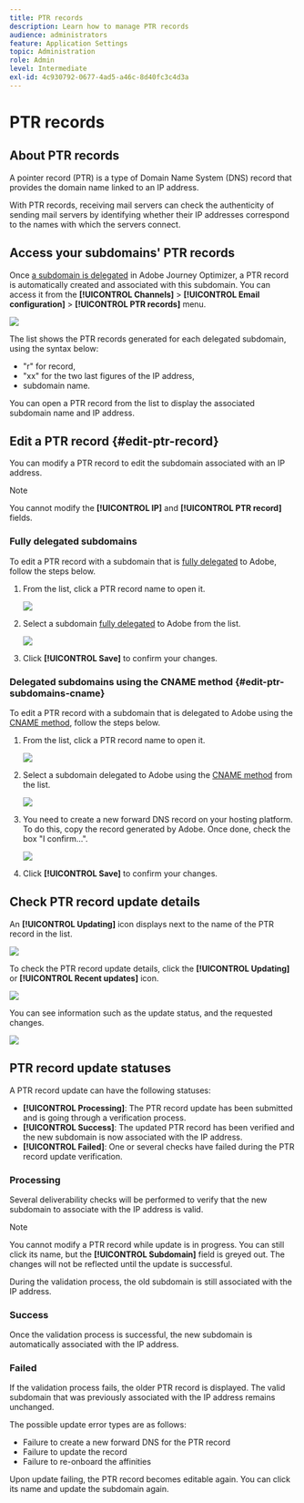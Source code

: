 ```yaml
---
title: PTR records
description: Learn how to manage PTR records
audience: administrators
feature: Application Settings
topic: Administration
role: Admin
level: Intermediate
exl-id: 4c930792-0677-4ad5-a46c-8d40fc3c4d3a
---
```

# PTR records

## About PTR records

A pointer record (PTR) is a type of Domain Name System (DNS) record that provides the domain name linked to an IP address.

With PTR records, receiving mail servers can check the authenticity of sending mail servers by identifying whether their IP addresses correspond to the names with which the servers connect.

## Access your subdomains' PTR records

Once [a subdomain is delegated](delegate-subdomain.md) in Adobe Journey Optimizer, a PTR record is automatically created and associated with this subdomain. You can access it from the **[!UICONTROL Channels]** > **[!UICONTROL Email configuration]** > **[!UICONTROL PTR records]** menu.

![](../assets/ptr-records.png)

The list shows the PTR records generated for each delegated subdomain, using the syntax below:

* "r" for record,
* "xx" for the two last figures of the IP address,
* subdomain name.

You can open a PTR record from the list to display the associated subdomain name and IP address.

## Edit a PTR record {#edit-ptr-record}

You can modify a PTR record to edit the subdomain associated with an IP address.

>[!NOTE]
>
>You cannot modify the **[!UICONTROL IP]** and **[!UICONTROL PTR record]** fields.

### Fully delegated subdomains

To edit a PTR record with a subdomain that is [fully delegated](delegate-subdomain.md#full-subdomain-delegation) to Adobe, follow the steps below.

1. From the list, click a PTR record name to open it.

    ![](../assets/ptr-record-select.png)

1. Select a subdomain [fully delegated](delegate-subdomain.md#full-subdomain-delegation) to Adobe from the list.

    ![](../assets/ptr-record-subdomain.png)

1. Click **[!UICONTROL Save]** to confirm your changes.

### Delegated subdomains using the CNAME method {#edit-ptr-subdomains-cname}

To edit a PTR record with a subdomain that is delegated to Adobe using the [CNAME method](delegate-subdomain.md#cname-subdomain-delegation), follow the steps below.

1. From the list, click a PTR record name to open it.

    ![](../assets/ptr-record-select-cname.png)

1. Select a subdomain delegated to Adobe using the [CNAME method](delegate-subdomain.md#cname-subdomain-delegation) from the list.

    ![](../assets/ptr-record-subdomain-cname.png)

1. You need to create a new forward DNS record on your hosting platform. To do this, copy the record generated by Adobe. Once done, check the box "I confirm...".

    ![](../assets/ptr-record-subdomain-confirm.png)

1. Click **[!UICONTROL Save]** to confirm your changes.

## Check PTR record update details

An **[!UICONTROL Updating]** icon displays next to the name of the PTR record in the list.

![](../assets/ptr-record-updating.png)

To check the PTR record update details, click the **[!UICONTROL Updating]** or **[!UICONTROL Recent updates]** icon.

![](../assets/ptr-record-recent-update.png)

You can see information such as the update status, and the requested changes.

![](../assets/ptr-record-updates.png)

## PTR record update statuses

A PTR record update can have the following statuses:

* **[!UICONTROL Processing]**: The PTR record update has been submitted and is going through a verification process.
* **[!UICONTROL Success]**: The updated PTR record has been verified and the new subdomain is now associated with the IP address.
* **[!UICONTROL Failed]**: One or several checks have failed during the PTR record update verification.

### Processing

Several deliverability checks will be performed to verify that the new subdomain to associate with the IP address is valid. <!--The processing time is around **48h-72h**, and can take up to **7-10 days**. Learn more on the checks performed during the validation cycle in [this section](#create-message-preset).-->

>[!NOTE]
>
>You cannot modify a PTR record while update is in progress. You can still click its name, but the **[!UICONTROL Subdomain]** field is greyed out. The changes will not be reflected until the update is successful.

During the validation process, the old subdomain is still associated with the IP address.

### Success

Once the validation process is successful, the new subdomain is automatically associated with the IP address.

### Failed

If the validation process fails, the older PTR record is displayed. The valid subdomain that was previously associated with the IP address remains unchanged.

The possible update error types are as follows:
* Failure to create a new forward DNS for the PTR record
* Failure to update the record
* Failure to re-onboard the affinities

Upon update failing, the PTR record becomes editable again. You can click its name and update the subdomain again.
